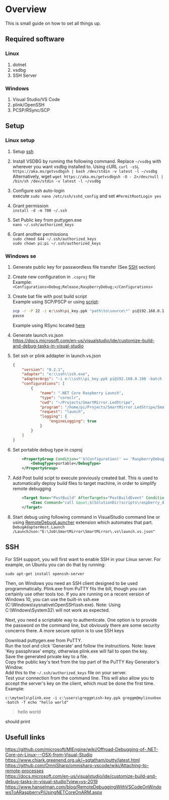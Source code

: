 # Overview

This is small guide on how to set all things up.

## Required software

### Linux

1. dotnet
2. vsdbg
3. SSH Server

### Windows

1. Visual Studio/VS Code
2. plink/OpenSSH
3. PCSP/RSync/SCP

## Setup

### Linux setup

1. Setup [ssh](#ssh)
2. Install VSDBG by running the following command. Replace `~/vsdbg` with wherever you want vsdbg installed to.
   Using cURL
   `curl -sSL https://aka.ms/getvsdbgsh | bash /dev/stdin -v latest -l ~/vsdbg`
   Alternatively, wget
   `wget https://aka.ms/getvsdbgsh -O - 2>/dev/null | /bin/sh /dev/stdin -v latest -l ~/vsdbg`

3. Configure ssh auto-login  
execute `sudo nano /etc/ssh/sshd_config` and set `#PermitRootLogin yes`
4. Grant permission  
`install -d -m 700 ~/.ssh`
5. Set Public key from puttygen.exe  
`nano ~/.ssh/authorized_keys`
6. Grant another permissions  
`sudo chmod 644 ~/.ssh/authorized_keys`  
`sudo chown pi:pi ~/.ssh/authorized_keys`

### Windows se

1. Generate public key for passwordless file transfer (See [SSH](#ssh) section)
2. Create new configuration in `.csproj` file  
Example:  
`<Configurations>Debug;Release;RaspberryDebug;</Configurations>`
3. Create bat file with post build script  
   Example using SCP/PSCP or using [script](raspberry_deploy.bat):

    ```bash
    scp -r -P 22 -i e:\ssh\pi_key.ppk "path\to\source\*" pi@192.168.0.108:/home/pi/Projects/SmartMirror.LedStripe
    pause
    ```

   Example using RSync located [here](raspberry_deploy_rsync.bat)

4. Generate launch.vs.json  
<https://docs.microsoft.com/en-us/visualstudio/ide/customize-build-and-debug-tasks-in-visual-studio>
5. Set ssh or plink addapter in launch.vs.json

    ```json
    {
        "version": "0.2.1",
        "adapter": "e:\\ssh\\ssh.exe",
        "adapterArgs": "-i e:\\ssh\\pi_key.ppk pi@192.168.0.108 -batch -T ~/vsdbg/vsdbg --interpreter=vscode",  
        "configurations": [
            {
                "name": ".NET Core Raspberry Launch",
                "type": "coreclr",
                "cwd": "~/Projects/SmartMirror.LedStripe",
                "program": "/home/pi/Projects/SmartMirror.LedStripe/SmartMirror.LedStripe.dll",
                "request": "launch",
                "logging": {
                    "engineLogging": true
                }
            }
        ]
    }
    ```

6. Set portable debug type in csproj

    ```xml
        <PropertyGroup Condition="'$(Configuration)' == 'RaspberryDebug'">
            <DebugType>portable</DebugType>
        </PropertyGroup>
    ```

7. Add Post build scipt to execute previously created bat. This is used to automatically deploy build files to target machine, in order to simplify remote debugging  

    ```xml
        <Target Name="PostBuild" AfterTargets="PostBuildEvent" Condition="'$(Configuration)' == 'RaspberryDebug'">
            <Exec Command="call &quot;$(SolutionDir)scripts\raspberry_deploy.bat&quot; &quot;$(TargetDir)&quot;" />
        </Target> 
    ```

8. Start debug using following command in VisualStudio command line or using [RemoteDebugLauncher](https://marketplace.visualstudio.com/items?itemName=xpasza.RemoteDebugLauncher22) extension which automates that part.
`DebugAdapterHost.Launch /LaunchJson:"E:\Job\SmartMirror\SmartMirror\.vs\launch.vs.json"`

## SSH

For SSH support, you will first want to enable SSH in your Linux server. For example, on Ubuntu you can do that by running:

`sudo apt-get install openssh-server`

Then, on Windows you need an SSH client designed to be used programmatically. Plink.exe from PuTTY fits the bill, though you can certainly use other tools too. If you are running on a recent version of Windows 10, you can use the built-in ssh.exe (C:\Windows\sysnative\OpenSSH\ssh.exe). Note: Using C:\Windows\System32\ will not work as expected.

Next, you need a scriptable way to authenticate. One option is to provide the password on the command line, but obviously there are some security concerns there. A more secure option is to use SSH keys

Download puttygen.exe from PuTTY.  
Run the tool and click 'Generate' and follow the instructions. Note: leave 'Key passphrase' empty, otherwise plink.exe will fail to open the key.  
Save the generated private key to a file.  
Copy the public key's text from the top part of the PuTTY Key Generator's Window.  
Add this to the `~/.ssh/authorized_keys` file on your server.  
Test your connection from the command line. This will also allow you to accept the server's key on the client, which must be done the first time.  
Example:  

`c:\mytools\plink.exe -i c:\users\greggm\ssh-key.ppk greggm@mylinuxbox -batch -T echo "hello world"`

>hello world

should print

## Usefull links

<https://github.com/microsoft/MIEngine/wiki/Offroad-Debugging-of-.NET-Core-on-Linux---OSX-from-Visual-Studio>  
<https://www.chiark.greenend.org.uk/~sgtatham/putty/latest.html>  
<https://github.com/OmniSharp/omnisharp-vscode/wiki/Attaching-to-remote-processes>  
<https://docs.microsoft.com/en-us/visualstudio/ide/customize-build-and-debug-tasks-in-visual-studio?view=vs-2019>  
<https://www.hanselman.com/blog/RemoteDebuggingWithVSCodeOnWindowsToARaspberryPiUsingNETCoreOnARM.aspx>
